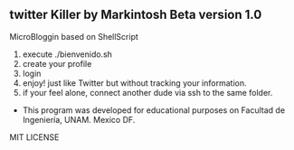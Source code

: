 twitter Killer by Markintosh
Beta version 1.0
---------------
MicroBloggin based on ShellScript

1) execute ./bienvenido.sh
2) create your profile
3) login
4) enjoy! just like Twitter but without tracking your information.
5) if your feel alone, connect another dude via ssh to the same folder.

- This program was developed for educational purposes on Facultad de Ingeniería, UNAM. Mexico DF.

MIT LICENSE
